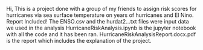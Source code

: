 Hi, This is a project done with a group of my friends to assign risk scores for hurricanes via sea surface temperature on years of hurricanes and El Nino. Report Included!
The ENSO.csv and the hurdat2...txt files were input data we used in the analysis
HurricaneRiskAnalysis.ipynb is the jupyter notebook with all the code and it has been ran.
HurricaneRiskAnalysisReport.docx.pdf is the report which includes the explanation of the project.
